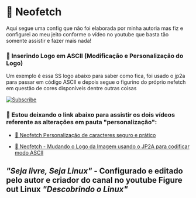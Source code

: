 # 🔰 Neofetch
 Aqui segue uma config que não foi elaborada por minha autoria mas fiz e configurei ao meu jeito conforme o vídeo no youtube
que basta tão somente assistir e fazer mais nada!

### 🔰 Inserindo Logo em ASCII (Modificação e Personalização do Logo)
Um exemplo é essa SS logo abaixo para saber como fica, foi usado o jp2a para passar em código ASCII e depois segue o figurino
do próprio nefetch em questão de cores disponíveis dentre outras coisas

<a href="https://www.youtube.com/channel/UC_XRbJwaHSMLUZWFGndlGTQ?sub_confirmation=1"><img title="Subscribe" src="https://figureoutlinux.github.io/linux/neofetch/a.png" /></a>


 ### 🔰 Estou deixando o link abaixo para assistir os dois vídeos referente as alterações em pauta "personalização":
 
- [🔵 Neofetch Personalização de caracteres seguro e prático](https://www.youtube.com/watch?v=aXNHP30ORNM&t=29s)<br/>

- [🔵 Neofetch - Mudando o Logo da Imagem usando o JP2A para codificar modo ASCII](https://www.youtube.com/watch?v=HeJQeDi5DkQ)<br/>

## *"Seja livre, Seja Linux"* - Configurado e editado pelo autor e criador do canal no youtube Figure out Linux *"Descobrindo o Linux"*
